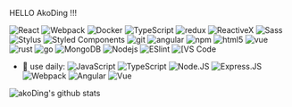 HELLO AkoDing !!!
<p>
  <img alt="React" src="https://img.shields.io/badge/-React-45b8d8?style=flat-square&logo=react&logoColor=white" />
  <img alt="Webpack" src="https://img.shields.io/badge/-Webpack-8DD6F9?style=flat-square&logo=webpack&logoColor=white" /> 
  <img alt="Docker" src="https://img.shields.io/badge/-Docker-46a2f1?style=flat-square&logo=docker&logoColor=white" />
  <img alt="TypeScript" src="https://img.shields.io/badge/-TypeScript-007ACC?style=flat-square&logo=typescript&logoColor=white" />
  <img alt="redux" src="https://img.shields.io/badge/-Redux-764ABC?style=flat-square&logo=redux&logoColor=white" />
  <img alt="ReactiveX" src="https://img.shields.io/badge/-RxJs-B7178C?style=flat-square&logo=reactivex&logoColor=white" />

  <img alt="Sass" src="https://img.shields.io/badge/-Sass-CC6699?style=flat-square&logo=sass&logoColor=white" />
    <img alt="Stylus" src="https://img.shields.io/badge/-Stylus-%23333333?style=flat-square&logo=stylus" />
  <img alt="Styled Components" src="https://img.shields.io/badge/-Styled_Components-db7092?style=flat-square&logo=styled-components&logoColor=white" />

  <img alt="git" src="https://img.shields.io/badge/-Git-F05032?style=flat-square&logo=git&logoColor=white" />

  <img alt="angular" src="https://img.shields.io/badge/-Angular-DD0031?style=flat-square&logo=angular&logoColor=white" />
  <img alt="npm" src="https://img.shields.io/badge/-NPM-CB3837?style=flat-square&logo=npm&logoColor=white" />
  <img alt="html5" src="https://img.shields.io/badge/-HTML5-E34F26?style=flat-square&logo=html5&logoColor=white" />

  <img alt="vue" src="https://img.shields.io/badge/-VUE-EC4A3F?style=flat-square&logo=vue.js&logoColor=white" />
  <img alt="rust" src="https://img.shields.io/badge/-RUST-F9A03C?style=flat-square&logo=rust&logoColor=white" />
  <img alt="go" src="https://img.shields.io/badge/-Go-F7B93E?style=flat-square&logo=go&logoColor=white" />
  <img alt="MongoDB" src="https://img.shields.io/badge/-MongoDB-13aa52?style=flat-square&logo=mongodb&logoColor=white" />
  <img alt="Nodejs" src="https://img.shields.io/badge/-Nodejs-43853d?style=flat-square&logo=Node.js&logoColor=white" />
  <img alt="ESlint" src="https://img.shields.io/badge/-ESLint-%234B32C3?style=flat-square&logo=eslint" />
  <img alt="[VS Code" src="https://img.shields.io/badge/-VSCode-%23007ACC?style=flat-square&logo=visual-studio-code" />
</p>

- 🚀 use daily:
 ![JavaScript](https://img.shields.io/badge/-JavaScript-black?style=plastic&logo=javascript)
 ![TypeScript](https://img.shields.io/badge/-TypeScript-black?style=plastic&logo=typescript)
 ![Node.JS](https://img.shields.io/badge/-Node.JS-black?style=plastic&logo=Node.js) 
 ![Express.JS](https://img.shields.io/badge/-Express.JS-c7b198?style=plastic&logo=Express.JS)
 ![Webpack](https://img.shields.io/badge/-Webpack-black?style=plastic&logo=webpack)
 ![Angular](https://img.shields.io/badge/-Angular-3b2e5a?style=plastic&logo=angular)
 ![Vue](https://img.shields.io/badge/-Vue-3b2e5a?style=plastic&logo=vue)

![akoDing's github stats](https://github-readme-stats.vercel.app/api?username=akoDing&show_icons=true)
